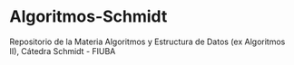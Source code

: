 # Algoritmos-Schmidt
Repositorio de la Materia Algoritmos y Estructura de Datos (ex Algoritmos II), Cátedra Schmidt - FIUBA
